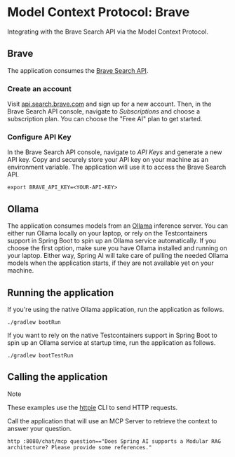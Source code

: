 # Model Context Protocol: Brave

Integrating with the Brave Search API via the Model Context Protocol.

## Brave

The application consumes the [Brave Search API](https://api.search.brave.com).

### Create an account

Visit [api.search.brave.com](https://api.search.brave.com) and sign up for a new account.
Then, in the Brave Search API console, navigate to _Subscriptions_ and choose a subscription plan.
You can choose the "Free AI" plan to get started.

### Configure API Key

In the Brave Search API console, navigate to _API Keys_ and generate a new API key.
Copy and securely store your API key on your machine as an environment variable.
The application will use it to access the Brave Search API.

```shell
export BRAVE_API_KEY=<YOUR-API-KEY>
```

## Ollama

The application consumes models from an [Ollama](https://ollama.ai) inference server. You can either run Ollama locally on your laptop,
or rely on the Testcontainers support in Spring Boot to spin up an Ollama service automatically.
If you choose the first option, make sure you have Ollama installed and running on your laptop.
Either way, Spring AI will take care of pulling the needed Ollama models when the application starts,
if they are not available yet on your machine.

## Running the application

If you're using the native Ollama application, run the application as follows.

```shell
./gradlew bootRun
```

If you want to rely on the native Testcontainers support in Spring Boot to spin up an Ollama service at startup time,
run the application as follows.

```shell
./gradlew bootTestRun
```

## Calling the application

> [!NOTE]
> These examples use the [httpie](https://httpie.io) CLI to send HTTP requests.

Call the application that will use an MCP Server to retrieve the context to answer your question.

```shell
http :8080/chat/mcp question=="Does Spring AI supports a Modular RAG architecture? Please provide some references."
```
